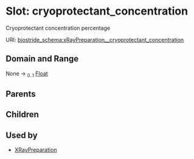 
# Slot: cryoprotectant_concentration

Cryoprotectant concentration percentage

URI: [biostride_schema:xRayPreparation__cryoprotectant_concentration](https://w3id.org/biostride/schema/xRayPreparation__cryoprotectant_concentration)


## Domain and Range

None &#8594;  <sub>0..1</sub> [Float](types/Float.md)

## Parents


## Children


## Used by

 * [XRayPreparation](XRayPreparation.md)
